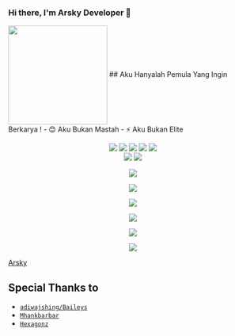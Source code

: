 ### Hi there, I'm Arsky Developer 👋
<img align="center" height="200" src="https://telegra.ph/file/b202464c74bba54f742b7.jpg"/>
## Aku Hanyalah Pemula Yang Ingin Berkarya !
- 😊  Aku Bukan Mastah
- ⚡  Aku Bukan Elite

<br />

<p align="center">
  <img src="https://img.shields.io/badge/-JavaScript-black?style=flat-square&logo=javascript" />
  <img src="https://img.shields.io/badge/-Node.js-black?style=flat-square&logo=Node.js" />
  <img src="https://img.shields.io/badge/-HTML5-black?style=flat-square&logo=html5&logoColor=e34f26" />
  <img src="https://img.shields.io/badge/-Git-black?style=flat-square&logo=git" />
  <img src="https://img.shields.io/badge/-GitHub-black?style=flat-square&logo=github" /> <br>
  <img src="https://img.shields.io/badge/-Python-black?style=flat-square&logo=python" />
  <img src="https://img.shields.io/badge/-VS_Code-black?style=flat-square&logo=visual-studio-code" />
</p>

<p align="center">
  <a href="https://github.com/itsMeSky"><img src="https://github-readme-stats.vercel.app/api?username=itsMeSky&bg_color=30,e96443,904e95&title_color=fff&text_color=fff&icon_color=fff&hide_border=true&show_icons=true" /></a>
</p>

<p align="center">
  <a href="https://github.com/itsMySky"><img src="https://github-readme-stats.vercel.app/api/top-langs?username=itsMySky&bg_color=30,e96443,904e95&title_color=fff&text_color=fff&hide_border=true&show_icons=true&layout=compact" /></a>
</p>

<p align="center">
  <a href="https://github.com/ryo-ma/github-profile-trophy"><img src="https://github-profile-trophy.vercel.app/?username=FDLBOT&theme=onedark" /></a>
</p>

<p align="center">
   <img src="https://github-readme-streak-stats.herokuapp.com/?user=itsMySky" />
</p>

<p align="center">
  <a href="=https://instagram.com/itsMySky_"><img src="https://img.shields.io/badge/instagram-@arskystore._-15548997?style=for-the-badge&logo=instagram&logoColor=#ED4245&link=https://instagram.com/itsMySky_" /></a>
  <a name=@itsMySky_&label=VIEWS&style=flat-square&color=#ED4245" />
<p align="center">
  <a href="=https://wa.me/62895619083555"><img src="https://img.shields.io/badge/WHATSAPP-Arsky_-3066993?style=for-the-badge&logo=whatsapp&logoColor=#2ECC71&link=https://wa.me/62895357313000" /></a>
  <a name=Fabil&label=VIEWS&style=flat-square&color=#2ECC71" />
 </p>

  [Arsky](https://github.com/itsMySky)

## Special Thanks to
* [`adiwajshing/Baileys`](https://github.com/adiwajshing/Baileys)
* [`Mhankbarbar`](https://github.com/MhankBarBar)
* [`Hexagonz`](https://github.com/hexagonz)
</p> 
